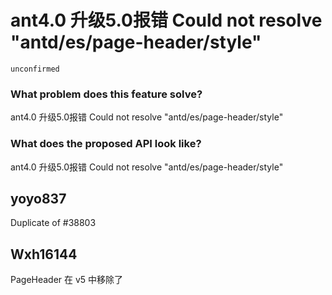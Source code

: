 # ant4.0 升级5.0报错 Could not resolve "antd/es/page-header/style"

`unconfirmed`

### What problem does this feature solve?

ant4.0 升级5.0报错 Could not resolve "antd/es/page-header/style"

### What does the proposed API look like?

ant4.0 升级5.0报错 Could not resolve "antd/es/page-header/style"

<!-- generated by ant-design-issue-helper. DO NOT REMOVE -->

## yoyo837

Duplicate of #38803

## Wxh16144

PageHeader 在 v5 中移除了
